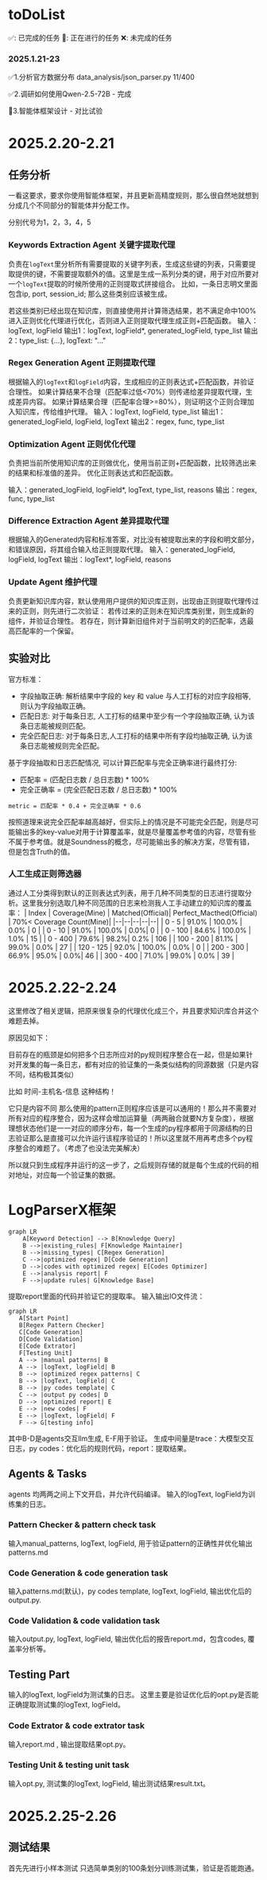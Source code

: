 # toDoList
✅: 已完成的任务
🚧: 正在进行的任务
❌: 未完成的任务

### 2025.1.21-23

✅1.分析官方数据分布 data_analysis/json_parser.py   11/400

✅2.调研如何使用Qwen-2.5-72B - 完成

🚧3.智能体框架设计 - 对比试验

# 2025.2.20-2.21
## 任务分析
一看这要求，要求你使用智能体框架，并且更新高精度规则，那么很自然地就想到分成几个不同部分的智能体并分配工作。

分别代号为1，2，3，4，5
### Keywords Extraction Agent 关键字提取代理 
负责在`logText`里分析所有需要提取的关键字列表，生成这些键的列表，只需要提取提供的键，不需要提取额外的值。这里是生成一系列分类的键，用于对应所要对一个`logText`提取的时候所使用的正则提取式拼接组合。
比如，一条日志明文里面包含ip, port, session_id; 那么这些类别应该被生成。

若这些类别已经出现在知识库，则直接使用并计算筛选结果，若不满足命中100%进入正则优化代理进行优化，否则进入正则提取代理生成正则+匹配函数。
输入：logText, logField
输出1：logText, logField*, generated_logField, type_list
输出2：type_list: {...}, logText: "..."

### Regex Generation Agent 正则提取代理
根据输入的`logText`和`logField`内容，生成相应的正则表达式+匹配函数，并验证合理性。
如果计算结果不合理（匹配率过低<70%）则传递给差异提取代理，生成差异内容。
如果计算结果合理（匹配率合理>=80%），则证明这个正则合理加入知识库，传给维护代理。
输入：logText, logField, type_list
输出1：generated_logField, logField, logText
输出2：regex, func, type_list 

### Optimization Agent 正则优化代理
负责把当前所使用知识库的正则做优化，使用当前正则+匹配函数，比较筛选出来的结果和标准值的差异。
优化正则表达式和匹配函数。

输入：generated_logField, logField*, logText, type_list, reasons
输出：regex, func, type_list

### Difference Extraction Agent 差异提取代理
根据输入的Generated内容和标准答案，对比没有被提取出来的字段和明文部分，和错误原因，将其组合输入给正则提取代理。
输入：generated_logField, logField, logText
输出：logText*, logField, reasons

### Update Agent 维护代理
负责更新知识库内容，默认使用用户提供的知识库正则，出现由正则提取代理传过来的正则，则先进行二次验证：
若传过来的正则未在知识库类别里，则生成新的组件，并验证合理性。
若存在，则计算新旧组件对于当前明文的的匹配率，选最高匹配率的一个保留。

## 实验对比
官方标准：
  - 字段抽取正确: 解析结果中字段的 key 和 value 与人工打标的对应字段相等, 则认为字段抽取正确。
   - 匹配日志: 对于每条日志, 人工打标的结果中至少有一个字段抽取正确, 认为该条日志能被规则匹配。
   - 完全匹配日志: 对于每条日志,人工打标的结果中所有字段均抽取正确, 认为该条日志能被规则完全匹配。

基于字段抽取和日志匹配情况, 可以计算匹配率与完全正确率进行最终打分:
   - 匹配率 = (匹配日志数 / 总日志数) * 100%
   - 完全正确率 = (完全匹配日志数 / 总日志数) * 100%

`metric = 匹配率 * 0.4 + 完全正确率 * 0.6`

按照道理来说完全匹配率越高越好，但实际上的情况是不可能完全匹配，则是尽可能输出多的key-value对用于计算覆盖率，就是尽量覆盖参考值的内容，尽管有些不属于参考值。就是Soundness的概念，尽可能输出多的解决方案，尽管有错，但是包含Truth的值。
### 人工生成正则筛选器
通过人工分类得到默认的正则表达式列表，用于几种不同类型的日志进行提取分析。这里我分别选取几种不同范围的日志来检测我人工手动建立的知识库的覆盖率：
| Index | Coverage(Mine) | Matched(Official)|  Perfect_Macthed(Official) |  70%< Coverage Count(Mine)|
|--|--|--|--|--|
| 0 - 5 | 91.0% | 100.0% | 0.0% |  0 |
| 0 - 10 | 91.0% | 100.0% | 0.0%|  0 |
| 0 - 100 | 84.6% | 100.0% | 1.0%  |  15 |
| 0 - 400 | 79.6% |  98.2%| 0.2% |  106 |
| 100 - 200 | 81.1% | 99.0% | 0.0% |  27 |
| 120 - 125 | 92.0% | 100.0% | 0.0% |  0 |
| 200 - 300 | 66.9% | 95.0% | 0.0%|  46 |
| 300 - 400 | 71.0% |  99.0% | 0.0% |  39 |



# 2025.2.22-2.24
这里修改了相关逻辑，把原来很复杂的代理优化成三个，并且要求知识库合并这个难题去掉。

原因见如下：

目前存在的瓶颈是如何把多个日志所应对的py规则程序整合在一起，但是如果针对开发集的每一条日志，都有对应的验证集的一条类似结构的同源数据（只是内容不同，结构极其类似）

比如 时间-主机名-信息 这种结构！

它只是内容不同 那么使用的pattern正则程序应该是可以通用的！那么并不需要对所有对应的程序整合，因为这样会增加运算量（两两融合就要N方复杂度），根据理想状态他们是一一对应的顺序分布，每一个生成的py程序都用于同源结构的日志验证那么是直接可以允许运行该程序验证的！所以这里就不用再考虑多个py程序整合的难题了。（考虑了也没法完美解决）

所以就只到生成程序并运行的这一步了，之后规则存储的就是每个生成的代码的相对地址，对应每一个验证集的数据。

# LogParserX框架
```mermaid
graph LR
    A[Keyword Detection] --> B[Knowledge Query]
    B -->|existing_rules| F[Knowledge Maintainer]
    B -->|missing_types| C[Regex Generation]
    C -->|optimized regex| D[Code Generation]
    D -->|codes with optimized regex| E[Codes Optimizer]
    E -->|analysis report| F
    F -->|update rules| G[Knowledge Base]
```
提取report里面的代码并验证它的提取率。
输入输出IO文件流：
```mermaid
graph LR
   A[Start Point]
   B[Regex Pattern Checker]
   C[Code Generation]
   D[Code Validation]
   E[Code Extrator]
   F[Testing Unit]
   A --> |manual patterns| B
   A --> |logText, logField| B
   B --> |optimized regex patterns| C
   B --> |logText, logField| C
   B --> |py codes template| C
   C --> |output py codes| D
   D --> |optimized report| E
   E --> |new codes| F
   E --> |logText, logField| F
   F --> G[testing info]
```
其中B-D是agents交互llm生成, E-F用于验证。
生成中间量是trace：大模型交互日志，py codes：优化后的规则代码，report：提取结果。
## Agents & Tasks 
agents 均两两之间上下文开启，并允许代码编译。
输入的logText, logField为训练集的日志。
### Pattern Checker & pattern check task
输入manual_patterns, logText, logField, 用于验证pattern的正确性并优化输出patterns.md
### Code Generation & code generation task
输入patterns.md(默认)，py codes template, logText, logField, 输出优化后的output.py.
### Code Validation & code validation task
输入output.py, logText, logField, 输出优化后的报告report.md，包含codes, 覆盖率分析等。
## Testing Part
输入的logText, logField为测试集的日志。
这里主要是验证优化后的opt.py是否能正确提取测试集的logText, logField。
### Code Extrator & code extrator task
输入report.md , 输出提取结果opt.py。
### Testing Unit & testing unit task
输入opt.py, 测试集的logText, logField, 输出测试结果result.txt。

# 2025.2.25-2.26
## 测试结果
首先先进行小样本测试 只选简单类别的100条划分训练测试集，验证是否能跑通。